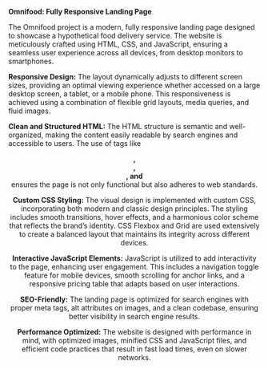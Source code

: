 **Omnifood: Fully Responsive Landing Page**

The Omnifood project is a modern, fully responsive landing page designed to showcase a hypothetical food delivery service. The website is meticulously crafted using HTML, CSS, and JavaScript, ensuring a seamless user experience across all devices, from desktop monitors to smartphones.

**Responsive Design:** The layout dynamically adjusts to different screen sizes, providing an optimal viewing experience whether accessed on a large desktop screen, a tablet, or a mobile phone. This responsiveness is achieved using a combination of flexible grid layouts, media queries, and fluid images.

**Clean and Structured HTML:** The HTML structure is semantic and well-organized, making the content easily readable by search engines and accessible to users. The use of tags like **<header>, <nav>, <main>, and <footer>** ensures the page is not only functional but also adheres to web standards.

**Custom CSS Styling:** The visual design is implemented with custom CSS, incorporating both modern and classic design principles. The styling includes smooth transitions, hover effects, and a harmonious color scheme that reflects the brand’s identity. CSS Flexbox and Grid are used extensively to create a balanced layout that maintains its integrity across different devices.

**Interactive JavaScript Elements:** JavaScript is utilized to add interactivity to the page, enhancing user engagement. This includes a navigation toggle feature for mobile devices, smooth scrolling for anchor links, and a responsive pricing table that adapts based on user interactions.

**SEO-Friendly:** The landing page is optimized for search engines with proper meta tags, alt attributes on images, and a clean codebase, ensuring better visibility in search engine results.

**Performance Optimized:** The website is designed with performance in mind, with optimized images, minified CSS and JavaScript files, and efficient code practices that result in fast load times, even on slower networks.

